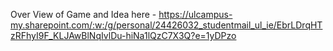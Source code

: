 Over View of Game and Idea here - https://ulcampus-my.sharepoint.com/:w:/g/personal/24426032_studentmail_ul_ie/EbrLDrqHTzRFhyI9F_KLJAwBlNqIvlDu-hiNa1lQzC7X3Q?e=1yDPzo 

